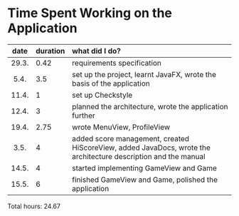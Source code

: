 # Time Spent Working on the Application

| date  | duration | what did I do? |
| :----:|:---------| :-----|
| 29.3. | 0.42     | requirements specification |
| 5.4.  | 3.5      | set up the project, learnt JavaFX, wrote the basis of the application |
| 11.4. | 1        | set up Checkstyle |
| 12.4. | 3        | planned the architecture, wrote the application further |
| 19.4. | 2.75     | wrote MenuView, ProfileView |
| 3.5.  | 4        | added score management, created HiScoreView, added JavaDocs, wrote the architecture description and the manual | 
| 14.5. | 4        | started implementing GameView and Game |
| 15.5. | 6        | finished GameView and Game, polished the application |

Total hours: 24.67

